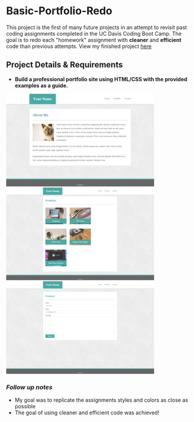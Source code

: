 # Basic-Portfolio-Redo
<p>This project is the first of many future projects in an attempt to revisit past coding assignments completed in the UC Davis Coding Boot Camp. The goal is to redo each "homework" assignment with <strong>cleaner</strong> and <strong>efficient</strong> code than previous attempts. View my finished project <a href="https://bksaechao.github.io/Basic-Portfolio-Redo/">here</a></p>

## Project Details & Requirements
<ul>
<li>
<strong>Build a professional portfolio site using HTML/CSS with the provided examples as a guide.</strong>
</li>
</ul>


<p float="left">
<img src="assets/images/portfolio-about-me.png" height="250" width="400" alt="portfolio">
<img src="assets/images/portfolio-gallery.png" height="250" width="400" alt="projects">
<img src="assets/images/portfolio-contact.png" height="250" width="400" alt="contact">
</p>

### *Follow up notes*
<ul>
  <li>
    My goal was to replicate the assignments styles and colors as close as possible
  </li>
  <li>
    The goal of using cleaner and efficient code was achieved!
  </li>
</ul>

